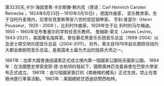 第3230天,卡尔·海因里希·卡尔斯滕·赖内克（德语：Carl Heinrich Carsten Reinecke ，1824年6月23日－1910年3月10日) ，德国作曲家， 音乐教育家。生于当时丹麦境内，后曾任克里斯蒂安八世的宫廷钢琴家。
亨利·普瑟尔（Henri Pousseur，1929 - 2009 ），比利时作曲家。1929年生于比 利时的马尔梅迪。1950 ~ 1960年在布鲁塞尔的学校任音乐教师。
詹姆斯·莱文（James Levine，1943-2021），美国著名指挥家。曾任慕尼黑爱乐乐团音乐总监（1999-2004）以及波士顿交响乐团音乐总监（2004-2011）。另外，莱文自1976年起长期担任纽约大都会歌剧院音乐总监，是美国本土最为杰出的指挥大师之一。

1887年：加拿大國會通過議案正式成立境內第一個國家公園班夫國家公園。
1894年：在法國歷史學家皮耶·德·古柏坦的發起下，國際奧林匹克委員會在巴黎大學宣布正式成立。
1961年：由12個國家簽訂的《南極條約體系》正式生效，禁止在南極洲進行軍事活動。
1963年：美國總統甘迺迪訪問西柏林。